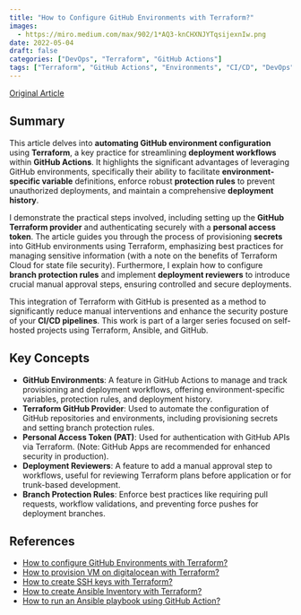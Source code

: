 ```yaml
---
title: "How to Configure GitHub Environments with Terraform?"
images:
  - https://miro.medium.com/max/902/1*AQ3-knCHXNJYTqsijexnIw.png
date: 2022-05-04
draft: false
categories: ["DevOps", "Terraform", "GitHub Actions"]
tags: ["Terraform", "GitHub Actions", "Environments", "CI/CD", "DevOps"]
---
```


[Original Article](https://medium.com/p/d2b76766547b)

## Summary

This article delves into **automating GitHub environment configuration** using **Terraform**, a key practice for streamlining **deployment workflows** within **GitHub Actions**. It highlights the significant advantages of leveraging GitHub environments, specifically their ability to facilitate **environment-specific variable** definitions, enforce robust **protection rules** to prevent unauthorized deployments, and maintain a comprehensive **deployment history**.

I demonstrate the practical steps involved, including setting up the **GitHub Terraform provider** and authenticating securely with a **personal access token**. The article guides you through the process of provisioning **secrets** into GitHub environments using Terraform, emphasizing best practices for managing sensitive information (with a note on the benefits of Terraform Cloud for state file security). Furthermore, I explain how to configure **branch protection rules** and implement **deployment reviewers** to introduce crucial manual approval steps, ensuring controlled and secure deployments.

This integration of Terraform with GitHub is presented as a method to significantly reduce manual interventions and enhance the security posture of your **CI/CD pipelines**. This work is part of a larger series focused on self-hosted projects using Terraform, Ansible, and GitHub.

## Key Concepts

*   **GitHub Environments**: A feature in GitHub Actions to manage and track provisioning and deployment workflows, offering environment-specific variables, protection rules, and deployment history.
*   **Terraform GitHub Provider**: Used to automate the configuration of GitHub repositories and environments, including provisioning secrets and setting branch protection rules.
*   **Personal Access Token (PAT)**: Used for authentication with GitHub APIs via Terraform. (Note: GitHub Apps are recommended for enhanced security in production).
*   **Deployment Reviewers**: A feature to add a manual approval step to workflows, useful for reviewing Terraform plans before application or for trunk-based development.
*   **Branch Protection Rules**: Enforce best practices like requiring pull requests, workflow validations, and preventing force pushes for deployment branches.

## References

*   [How to configure GitHub Environments with Terraform?](https://medium.com/p/d2b76766547b)
*   [How to provision VM on digitalocean with Terraform?](https://medium.com/p/d2b76766547b)
*   [How to create SSH keys with Terraform?](https://medium.com/p/d2b76766547b)
*   [How to create Ansible Inventory with Terraform?](https://medium.com/p/d2b76766547b)
*   [How to run an Ansible playbook using GitHub Action?](https://m.medium.com/p/d2b76766547b)
